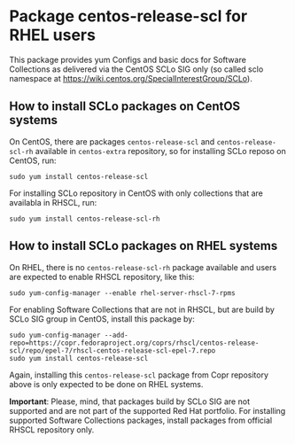 # Package centos-release-scl for RHEL users

This package provides yum Configs and basic docs for Software Collections
as delivered via the CentOS SCLo SIG only (so called sclo namespace at
https://wiki.centos.org/SpecialInterestGroup/SCLo).

## How to install SCLo packages on CentOS systems

On CentOS, there are packages `centos-release-scl` and `centos-release-scl-rh`
available in `centos-extra` repository, so for installing SCLo reposo
on CentOS, run:

```
sudo yum install centos-release-scl
```

For installing SCLo repository in CentOS with only collections that are availabla in RHSCL, run:
```
sudo yum install centos-release-scl-rh
```

## How to install SCLo packages on RHEL systems

On RHEL, there is no `centos-release-scl-rh` package available and users are expected to enable RHSCL repository, like this:

```
sudo yum-config-manager --enable rhel-server-rhscl-7-rpms
```

For enabling Software Collections that are not in RHSCL, but are build by SCLo SIG group in CentOS, install this package by:

```
sudo yum-config-manager --add-repo=https://copr.fedoraproject.org/coprs/rhscl/centos-release-scl/repo/epel-7/rhscl-centos-release-scl-epel-7.repo
sudo yum install centos-release-scl
```

Again, installing this `centos-release-scl` package from Copr repository above is only expected to be done on RHEL systems.

**Important**: Please, mind, that packages build by SCLo SIG are not supported and are not part of the supported Red Hat portfolio. For installing supported Software Collections packages, install packages from official RHSCL repository only.
